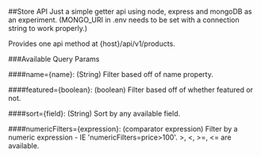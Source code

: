 ##Store API
Just a simple getter api using node, express and mongoDB as an experiment.  (MONGO_URI in .env needs to be set with a connection string to work properly.)

Provides one api method at {host}/api/v1/products.

###Available Query Params

####name={name}: (String) Filter based off of name property.

####featured={boolean}: (boolean) Filter based off of whether featured or not.

####sort={field}: (String) Sort by any available field.

####numericFilters={expression}: (comparator expression) Filter by a numeric expression - IE 'numericFilters=price>100'.  >, <, >=, <= are available.